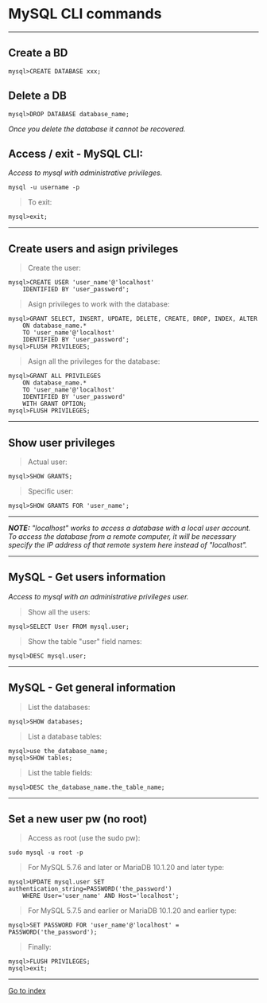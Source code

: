 # MySQL CLI commands

***

## Create a BD

    mysql>CREATE DATABASE xxx;


## Delete a DB

    mysql>DROP DATABASE database_name;

*Once you delete the database it cannot be recovered.*


## Access / exit - MySQL CLI:

*Access to mysql with administrative privileges.*

    mysql -u username -p

> To exit:

    mysql>exit;


***

## Create users and asign privileges

> Create the user:

    mysql>CREATE USER 'user_name'@'localhost'
        IDENTIFIED BY 'user_password';


> Asign privileges to work with the database:


    mysql>GRANT SELECT, INSERT, UPDATE, DELETE, CREATE, DROP, INDEX, ALTER
        ON database_name.*
        TO 'user_name'@'localhost'
        IDENTIFIED BY 'user_password';
    mysql>FLUSH PRIVILEGES;


> Asign all the privileges for the database:

    mysql>GRANT ALL PRIVILEGES
        ON database_name.*
        TO 'user_name'@'localhost'
        IDENTIFIED BY 'user_password'
        WITH GRANT OPTION;
    mysql>FLUSH PRIVILEGES;


***

## Show user privileges

> Actual user:

    mysql>SHOW GRANTS;


> Specific user:

    mysql>SHOW GRANTS FOR 'user_name';


***

***NOTE:** "localhost" works to access a database with a local user account.*
*To access the database from a remote computer, it will be necessary*
*specify the IP address of that remote system here instead of "localhost".*


***

## MySQL - Get users information

*Access to mysql with an administrative privileges user.*

>Show all the users:

    mysql>SELECT User FROM mysql.user;

>Show the table "user" field names:

    mysql>DESC mysql.user;

***

## MySQL - Get general information

>List the databases:

    mysql>SHOW databases;

>List a database tables:

    mysql>use the_database_name;
    mysql>SHOW tables;

>List the table fields:

    mysql>DESC the_database_name.the_table_name;


***

## Set a new user pw (no root)

> Access as root (use the sudo pw):

    sudo mysql -u root -p


> For MySQL 5.7.6 and later or MariaDB 10.1.20 and later type:

    mysql>UPDATE mysql.user SET authentication_string=PASSWORD('the_password')
        WHERE User='user_name' AND Host='localhost';


> For MySQL 5.7.5 and earlier or MariaDB 10.1.20 and earlier type:

    mysql>SET PASSWORD FOR 'user_name'@'localhost' = PASSWORD('the_password');


> Finally:

    mysql>FLUSH PRIVILEGES;
    mysql>exit;

***

[Go to index](../../README.md)
